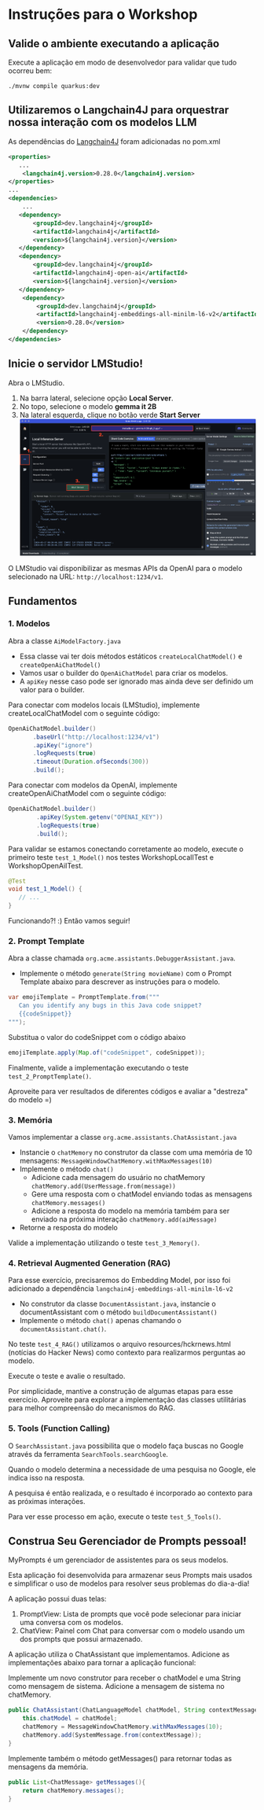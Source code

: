 # Instruções para o Workshop

## Valide o ambiente executando a aplicação

Execute a aplicação em modo de desenvolvedor para validar que tudo ocorreu bem:
```shell
./mvnw compile quarkus:dev
```

## Utilizaremos o Langchain4J para orquestrar nossa interação com os modelos LLM
As dependências do [Langchain4J](https://docs.langchain4j.dev/get-started) foram adicionadas no pom.xml
```xml
<properties>
   ...
    <langchain4j.version>0.28.0</langchain4j.version>
</properties>
...
<dependencies>
    ...
   <dependency>
       <groupId>dev.langchain4j</groupId>
       <artifactId>langchain4j</artifactId>
       <version>${langchain4j.version}</version>
   </dependency>
   <dependency>
       <groupId>dev.langchain4j</groupId>
       <artifactId>langchain4j-open-ai</artifactId>
       <version>${langchain4j.version}</version>
   </dependency>
    <dependency>
        <groupId>dev.langchain4j</groupId>
        <artifactId>langchain4j-embeddings-all-minilm-l6-v2</artifactId>
        <version>0.28.0</version>
    </dependency>
</dependencies>
```

## Inicie o servidor LMStudio!

Abra o LMStudio.
1. Na barra lateral, selecione opção **Local Server**.
2. No topo, selecione o modelo **gemma it 2B**
3. Na lateral esquerda, clique no botão verde **Start Server**
   ![lmstudio_setup.png](resources%2Flmstudio_setup.png)

O LMStudio vai disponibilizar as mesmas APIs da OpenAI para o modelo selecionado na URL: `http://localhost:1234/v1`.

## Fundamentos

### 1. Modelos

Abra a classe `AiModelFactory.java`
- Essa classe vai ter dois métodos estáticos `createLocalChatModel()` e `createOpenAiChatModel()`
- Vamos usar o builder do `OpenAiChatModel` para criar os modelos.
- A `apiKey` nesse caso pode ser ignorado mas ainda deve ser definido um valor para o builder.

Para conectar com modelos locais (LMStudio), implemente createLocalChatModel com o seguinte código:
```java
OpenAiChatModel.builder()
       .baseUrl("http://localhost:1234/v1")
       .apiKey("ignore")
       .logRequests(true)
       .timeout(Duration.ofSeconds(300))
       .build();
```

Para conectar com modelos da OpenAI, implemente createOpenAiChatModel com o seguinte código:
```java
OpenAiChatModel.builder()
        .apiKey(System.getenv("OPENAI_KEY"))
        .logRequests(true)
        .build();
```

Para validar se estamos conectando corretamente ao modelo, execute o primeiro teste `test_1_Model()` nos testes WorkshopLocalITest e WorkshopOpenAiITest.
```java
@Test
void test_1_Model() {
   // ...
}
```

Funcionando?! :) Então vamos seguir!

### 2. Prompt Template

Abra a classe chamada `org.acme.assistants.DebuggerAssistant.java`.
- Implemente o método `generate(String movieName)` com o Prompt Template abaixo para descrever as instruções para o modelo.
```java
var emojiTemplate = PromptTemplate.from("""
   Can you identify any bugs in this Java code snippet? 
   {{codeSnippet}}
""");
```

Substitua o valor do codeSnippet com o código abaixo
```java
emojiTemplate.apply(Map.of("codeSnippet", codeSnippet));
```

Finalmente, valide a implementação executando o teste `test_2_PromptTemplate()`.

Aproveite para ver resultados de diferentes códigos e avaliar a "destreza" do modelo =)

### 3. Memória

Vamos implementar a classe `org.acme.assistants.ChatAssistant.java`
- Instancie o `chatMemory` no construtor da classe com uma memória de 10 mensagens: `MessageWindowChatMemory.withMaxMessages(10)`
- Implemente o método `chat()`
  - Adicione cada mensagem do usuário no chatMemory `chatMemory.add(UserMessage.from(message))`
  - Gere uma resposta com o chatModel enviando todas as mensagens `chatMemory.messages()`
  - Adicione a resposta do modelo na memória também para ser enviado na próxima interação `chatMemory.add(aiMessage)`
- Retorne a  resposta do modelo

Valide a implementação utilizando o teste `test_3_Memory()`.

### 4. Retrieval Augmented Generation (RAG)

Para esse exercício, precisaremos do Embedding Model, por isso foi adicionado a dependência `langchain4j-embeddings-all-minilm-l6-v2`
- No construtor da classe `DocumentAssistant.java`, instancie o documentAssistant com o método `buildDocumentAssistant()`
- Implemente o método `chat()` apenas chamando o `documentAssistant.chat()`.

No teste `test_4_RAG()` utilizamos o arquivo resources/hckrnews.html (notícias do Hacker News) como contexto para realizarmos perguntas ao modelo.

Execute o teste e avalie o resultado. 

Por simplicidade, mantive a construção de algumas etapas para esse exercício. 
Aproveite para explorar a implementação das classes utilitárias para melhor compreensão do mecanismos do RAG.

### 5. Tools (Function Calling)

O `SearchAssistant.java` possibilita que o modelo faça buscas no Google através da ferramenta `SearchTools.searchGoogle`. 

Quando o modelo determina a necessidade de uma pesquisa no Google, ele indica isso na resposta. 

A pesquisa é então realizada, e o resultado é incorporado ao contexto para as próximas interações. 

Para ver esse processo em ação, execute o teste `test_5_Tools()`.

## Construa Seu Gerenciador de Prompts pessoal!

MyPrompts é um gerenciador de assistentes para os seus modelos.

Esta aplicação foi desenvolvida para armazenar seus Prompts mais usados e simplificar o uso de modelos para resolver seus problemas do dia-a-dia!

A aplicação possui duas telas:
1. PromptView: Lista de prompts que você pode selecionar para iniciar uma conversa com os modelos.
2. ChatView: Painel com Chat para conversar com o modelo usando um dos prompts que possui armazenado.

A aplicação utiliza o ChatAssistant que implementamos. Adicione as implementações abaixo para tornar a aplicação funcional: 

Implemente um novo construtor para receber o chatModel e uma String como mensagem de sistema. Adicione a mensagem de sistema no chatMemory.
```java
public ChatAssistant(ChatLanguageModel chatModel, String contextMessage) {
    this.chatModel = chatModel;
    chatMemory = MessageWindowChatMemory.withMaxMessages(10);
    chatMemory.add(SystemMessage.from(contextMessage));
}
```

Implemente também o método getMessages() para retornar todas as mensagens da memória. 
```java
public List<ChatMessage> getMessages(){
    return chatMemory.messages();
}
```